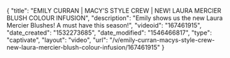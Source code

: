 {
    "title": "EMILY CURRAN | MACY’S STYLE CREW | NEW! LAURA MERCIER BLUSH COLOUR INFUSION",
    "description": "Emily shows us the new Laura Mercier Blushes! A must have this season!",
    "videoid": "167461915",
    "date_created": "1532273685",
    "date_modified": "1546466817",
    "type": "captivate",
    "layout": "video",
    "url": "\/v\/emily-curran-macys-style-crew-new-laura-mercier-blush-colour-infusion\/167461915"
}